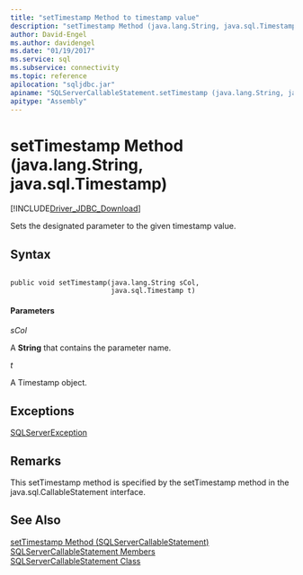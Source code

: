 ```yaml
---
title: "setTimestamp Method to timestamp value"
description: "setTimestamp Method (java.lang.String, java.sql.Timestamp)"
author: David-Engel
ms.author: davidengel
ms.date: "01/19/2017"
ms.service: sql
ms.subservice: connectivity
ms.topic: reference
apilocation: "sqljdbc.jar"
apiname: "SQLServerCallableStatement.setTimestamp (java.lang.String, java.sql.Timestamp)"
apitype: "Assembly"
---
```

# setTimestamp Method (java.lang.String, java.sql.Timestamp)
[!INCLUDE[Driver_JDBC_Download](../../../includes/driver_jdbc_download.md)]

  Sets the designated parameter to the given timestamp value.  
  
## Syntax  
  
```  
  
public void setTimestamp(java.lang.String sCol,  
                         java.sql.Timestamp t)  
```  
  
#### Parameters  
 *sCol*  
  
 A **String** that contains the parameter name.  
  
 *t*  
  
 A Timestamp object.  
  
## Exceptions  
 [SQLServerException](../../../connect/jdbc/reference/sqlserverexception-class.md)  
  
## Remarks  
 This setTimestamp method is specified by the setTimestamp method in the java.sql.CallableStatement interface.  
  
## See Also  
 [setTimestamp Method &#40;SQLServerCallableStatement&#41;](../../../connect/jdbc/reference/settimestamp-method-sqlservercallablestatement.md)   
 [SQLServerCallableStatement Members](../../../connect/jdbc/reference/sqlservercallablestatement-members.md)   
 [SQLServerCallableStatement Class](../../../connect/jdbc/reference/sqlservercallablestatement-class.md)  
  
  
